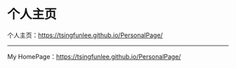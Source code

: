 # 个人主页


个人主页：https://tsingfunlee.github.io/PersonalPage/

---
My HomePage：https://tsingfunlee.github.io/PersonalPage/
